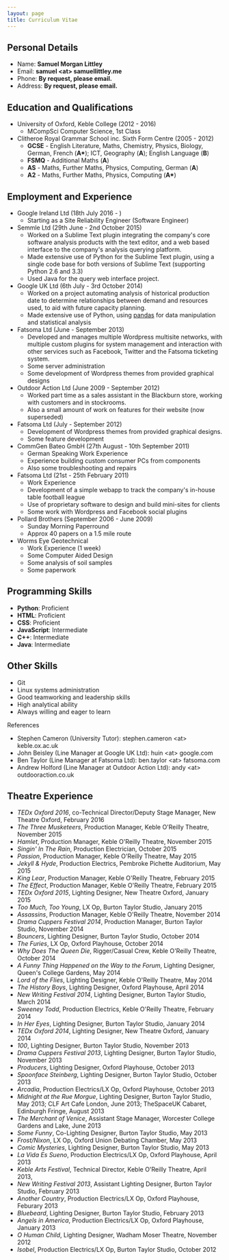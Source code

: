 ```yaml
---
layout: page
title: Curriculum Vitae
---
```


## Personal Details

 * Name: __Samuel Morgan Littley__
 * Email: __samuel &lt;at&gt; samuellittley.me__
 * Phone: __By request, please email.__
 * Address: __By request, please email.__

## Education and Qualifications

 * University of Oxford, Keble College (2012 - 2016)
     - MCompSci Computer Science, 1st Class
 * Clitheroe Royal Grammar School inc. Sixth Form Centre (2005 - 2012)
     - __GCSE__ - English Literature, Maths, Chemistry, Physics, Biology, German, French (__A\*__); ICT, Geography (__A__); English Language (__B__)
     - __FSMQ__ - Additional Maths (__A__)
     - __AS__ - Maths, Further Maths, Physics, Computing, German (__A__)
     - __A2__ - Maths, Further Maths, Physics, Computing (__A\*__)

## Employment and Experience

 * Google Ireland Ltd (18th July 2016 - )
     - Starting as a Site Reliability Engineer (Software Engineer)
 * Semmle Ltd (29th June - 2nd October 2015)
     - Worked on a Sublime Text plugin integrating the company's core software analysis products with the text editor, and a web based interface to the company's analysis querying platform.
     - Made extensive use of Python for the Sublime Text plugin, using a single code base for both versions of Sublime Text (supporting Python 2.6 and 3.3)
     - Used Java for the query web interface project.
 * Google UK Ltd (6th July - 3rd October 2014)
     - Worked on a project automating analysis of historical production date to determine relationships between demand and resources used, to aid with future capacity planning.
     - Made extensive use of Python, using [pandas](http://pandas.pydata.org/) for data manipulation and statistical analysis
 * Fatsoma Ltd (June - September 2013)
     - Developed and manages multiple Wordpress multisite networks, with multiple custom plugins for system management and interaction with other services such as Facebook, Twitter and the Fatsoma ticketing system.
     - Some server administration
     - Some development of Wordpress themes from provided graphical designs
 * Outdoor Action Ltd (June 2009 - September 2012)
     - Worked part time as a sales assistant in the Blackburn store, working with customers and in stockrooms.
     - Also a small amount of work on features for their website (now superseded)
 * Fatsoma Ltd (July - September 2012)
     - Development of Wordpress themes from provided graphical designs.
     - Some feature development
 * CommGen Bateo GmbH (27th August - 10th September 2011)
     - German Speaking Work Experience
     - Experience building custom consumer PCs from components
     - Also some troubleshooting and repairs
 * Fatsoma Ltd (21st - 25th February 2011)
     - Work Experience
     - Development of a simple webapp to track the company's in-house table football league
     - Use of proprietary software to design and build mini-sites for clients
     - Some work with Wordpress and Facebook social plugins
 * Pollard Brothers (September 2006 - June 2009)
     - Sunday Morning Paperround
     - Approx 40 papers on a 1.5 mile route
 * Worms Eye Geotechnical
     - Work Experience (1 week)
     - Some Computer Aided Design
     - Some analysis of soil samples
     - Some paperwork

## Programming Skills

 * __Python__: Proficient
 * __HTML__: Proficient
 * __CSS__: Proficient
 * __JavaScript__: Intermediate
 * __C++__: Intermediate
 * __Java__: Intermediate

## Other Skills

 * Git
 * Linux systems administration
 * Good teamworking and leadership skills
 * High analytical ability
 * Always willing and eager to learn

References

 * Stephen Cameron (University Tutor): stephen.cameron &lt;at&gt; keble.ox.ac.uk
 * John Beisley (Line Manager at Google UK Ltd): huin &lt;at&gt; google.com
 * Ben Taylor (Line Manager at Fatsoma Ltd): ben.taylor &lt;at&gt; fatsoma.com
 * Andrew Holford (Line Manager at Outdoor Action Ltd): andy &lt;at&gt; outdooraction.co.uk

## Theatre Experience

 * _TEDx Oxford 2016_, co-Technical Director/Deputy Stage Manager, New Theatre Oxford, February 2016
 * _The Three Musketeers_, Production Manager, Keble O'Reilly Theatre, November 2015
 * _Hamlet_, Production Manager, Keble O'Reilly Theatre, November 2015
 * _Singin' In The Rain_, Production Electrician, October 2015
 * _Passion_, Production Manager, Keble O'Reilly Theatre, May 2015
 * _Jekyll & Hyde_, Production Electrics, Pembroke Pichette Auditorium, May 2015
 * _King Lear_, Production Manager, Keble O'Reilly Theatre, February 2015
 * _The Effect_, Production Manager, Keble O'Reilly Theatre, February 2015
 * _TEDx Oxford 2015_, Lighting Designer, New Theatre Oxford, January 2015
 * _Too Much, Too Young_, LX Op, Burton Taylor Studio, January 2015
 * _Assassins_, Production Manager, Keble O'Reilly Theatre, November 2014
 * _Drama Cuppers Festival 2014_, Production Manager, Burton Taylor Studio, November 2014
 * _Bouncers_, Lighting Designer, Burton Taylor Studio, October 2014
 * _The Furies_, LX Op, Oxford Playhouse, October 2014
 * _Why Does The Queen Die_, Rigger/Casual Crew, Keble O'Reilly Theatre, October 2014
 * _A Funny Thing Happened on the Way to the Forum_, Lighting Designer, Queen's College Gardens, May 2014
 * _Lord of the Flies_, Lighting Designer, Keble O'Reilly Theatre, May 2014
 * _The History Boys_, Lighting Designer, Oxford Playhouse, April 2014
 * _New Writing Festival 2014_, Lighting Designer, Burton Taylor Studio, March 2014
 * _Sweeney Todd_, Production Electrics, Keble O'Reilly Theatre, February 2014
 * _In Her Eyes_, Lighting Designer, Burton Taylor Studio, January 2014
 * _TEDx Oxford 2014_, Lighting Designer, New Theatre Oxford, January 2014
 * _100_, Lighting Designer, Burton Taylor Studio, November 2013
 * _Drama Cuppers Festival 2013_, Lighting Designer, Burton Taylor Studio, November 2013
 * _Producers_, Lighting Designer, Oxford Playhouse, October 2013
 * _Spoonface Steinberg_, Lighting Designer, Burton Taylor Studio, October 2013
 * _Arcadia_, Production Electrics/LX Op, Oxford Playhouse, October 2013
 * _Midnight at the Rue Morgue_, Lighting Designer, Burton Taylor Studio, May 2013; CLF Art Cafe London, June 2013; TheSpaceUK Cabaret, Edinburgh Fringe, August 2013
 * _The Merchant of Venice_, Assistant Stage Manager, Worcester College Gardens and Lake, June 2013
 * _Some Funny_, Co-Lighting Designer, Burton Taylor Studio, May 2013
 * _Frost/Nixon_, LX Op, Oxford Union Debating Chamber, May 2013
 * _Comic Mysteries_, Lighting Designer, Burton Taylor Studio, May 2013
 * _La Vida Es Sueno_, Production Electrics/LX Op, Oxford Playhouse, April 2013
 * _Keble Arts Festival_, Technical Director, Keble O'Reilly Theatre, April 2013,
 * _New Writing Festival 2013_, Assistant Lighting Designer, Burton Taylor Studio, February 2013
 * _Another Country_, Production Electrics/LX Op, Oxford Playhouse, Feburary 2013
 * _Bluebeard_, Lighting Designer, Burton Taylor Studio, February 2013
 * _Angels in America_, Production Electrics/LX Op, Oxford Playhouse, January 2013
 * _O Human Child_, Lighting Designer, Wadham Moser Theatre, November 2012
 * _Isobel_, Production Electrics/LX Op, Burton Taylor Studio, October 2012
